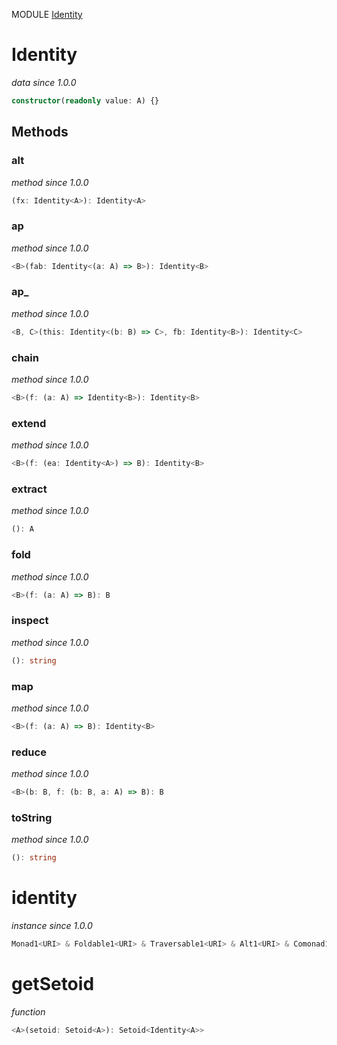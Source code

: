 MODULE [Identity](https://github.com/gcanti/fp-ts/blob/master/src/Identity.ts)

# Identity

_data_
_since 1.0.0_

```ts
constructor(readonly value: A) {}
```

## Methods

### alt

_method_
_since 1.0.0_

```ts
(fx: Identity<A>): Identity<A>
```

### ap

_method_
_since 1.0.0_

```ts
<B>(fab: Identity<(a: A) => B>): Identity<B>
```

### ap\_

_method_
_since 1.0.0_

```ts
<B, C>(this: Identity<(b: B) => C>, fb: Identity<B>): Identity<C>
```

### chain

_method_
_since 1.0.0_

```ts
<B>(f: (a: A) => Identity<B>): Identity<B>
```

### extend

_method_
_since 1.0.0_

```ts
<B>(f: (ea: Identity<A>) => B): Identity<B>
```

### extract

_method_
_since 1.0.0_

```ts
(): A
```

### fold

_method_
_since 1.0.0_

```ts
<B>(f: (a: A) => B): B
```

### inspect

_method_
_since 1.0.0_

```ts
(): string
```

### map

_method_
_since 1.0.0_

```ts
<B>(f: (a: A) => B): Identity<B>
```

### reduce

_method_
_since 1.0.0_

```ts
<B>(b: B, f: (b: B, a: A) => B): B
```

### toString

_method_
_since 1.0.0_

```ts
(): string
```

# identity

_instance_
_since 1.0.0_

```ts
Monad1<URI> & Foldable1<URI> & Traversable1<URI> & Alt1<URI> & Comonad1<URI> & ChainRec1<URI>
```

# getSetoid

_function_

```ts
<A>(setoid: Setoid<A>): Setoid<Identity<A>>
```
